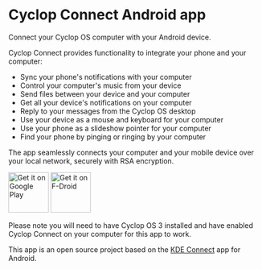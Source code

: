 # Cyclop Connect Android app

Connect your Cyclop OS computer with your Android device.

Cyclop Connect provides functionality to integrate your phone and your computer:

* Sync your phone's notifications with your computer
* Control your computer's music from your device
* Send files between your device and your computer
* Get all your device's notifications on your computer
* Reply to your messages from the Cyclop OS desktop
* Use your device as a mouse and keyboard for your computer
* Use your phone as a slideshow pointer for your computer
* Find your phone by pinging or ringing by your computer

The app seamlessly connects your computer and your mobile device over your local network, securely with RSA encryption.

[<img src="https://play.google.com/intl/en_us/badges/images/generic/en-play-badge.png"
     alt="Get it on Google Play"
     height="80">](https://play.google.com/store/apps/details?id=com.cyclopos.cyclop_connect)
[<img src="https://fdroid.gitlab.io/artwork/badge/get-it-on.png"
     alt="Get it on F-Droid"
     height="80">](https://f-droid.org/packages/com.cyclopos.cyclop_connect/)

Please note you will need to have Cyclop OS 3 installed and have enabled Cyclop Connect on your computer for this app to work.

This app is an open source project based on the [KDE Connect](https://github.com/KDE/kdeconnect-android) app for Android.
